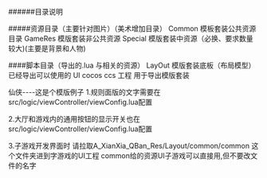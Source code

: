 ######目录说明

#####资源目录（主要针对图片）（美术增加目录）
Common   模板套装公共资源目录
GameRes  模版套装非公共资源
Special  模版套装中资源（必换、要求数量较大)(主要是背景和人物)


####脚本目录（导出的.lua 与相关的资源）
LayOut 模版套装底板（布局模型）已经导出可以使用的
UI    cocos ccs 工程 用于导出模版套装

仙侠----这是个模版例子
1.规则面版的文字需要在 src/logic/viewController/viewConfig.lua配置

2.大厅和游戏内的通用按钮的显示开关也在 src/logic/viewController/viewConfig.lua配置

3.子游戏开发界面时 请拉取A_XianXia_QBan_Res/Layout/common/common 这个文件夹进到字游戏的UI工程
 common给的资源UI子游戏可以直接用,但不要改文件的名字



